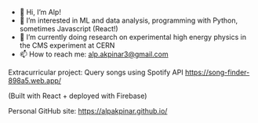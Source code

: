 - 👋 Hi, I’m Alp!
- 👀 I’m interested in ML and data analysis, programming with Python, sometimes Javascript (React!)
- 🌱 I’m currently doing research on experimental high energy physics in the CMS experiment at CERN
- 📫 How to reach me: alp.akpinar3@gmail.com

Extracurricular project: Query songs using Spotify API
https://song-finder-898a5.web.app/

(Built with React + deployed with Firebase)

Personal GitHub site:
https://alpakpinar.github.io/

<!---
alpakpinar/alpakpinar is a ✨ special ✨ repository because its `README.md` (this file) appears on your GitHub profile.
You can click the Preview link to take a look at your changes.
--->
